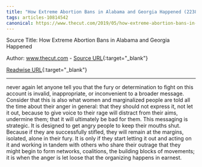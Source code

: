 ```yaml
---
title: "How Extreme Abortion Bans in Alabama and Georgia Happened (223803031)"
tags: articles-10814542
canonical: https://www.thecut.com/2019/05/how-extreme-abortion-bans-in-alabama-and-georgia-happened.html
---
```


Source Title: How Extreme Abortion Bans in Alabama and Georgia Happened

Author: www.thecut.com - [Source URL](https://www.thecut.com/2019/05/how-extreme-abortion-bans-in-alabama-and-georgia-happened.html){:target="_blank"}

[Readwise URL](https://readwise.io/open/223803031){:target="_blank"}

---

never again let anyone tell you that the fury or determination to fight on this account is invalid, inappropriate, or inconvenient to a broader message. Consider that this is also what women and marginalized people are told all the time about their anger in general: that they should not express it, not let it out, because to give voice to their rage will distract from their aims, undermine them; that it will ultimately be bad for them. This messaging is strategic. It is designed to get angry people to keep their mouths shut. Because if they are successfully stifled, they will remain at the margins, isolated, alone in their fury. It is only if they start letting it out and acting on it and working in tandem with others who share their outrage that they might begin to form networks, coalitions, the building blocks of movements; it is when the anger is let loose that the organizing happens in earnest.
